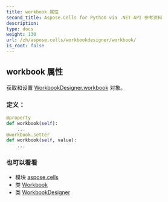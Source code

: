 ```yaml
---
title: workbook 属性
second_title: Aspose.Cells for Python via .NET API 参考资料
description:
type: docs
weight: 130
url: /zh/aspose.cells/workbookdesigner/workbook/
is_root: false
---
```

## workbook 属性

获取和设置 [WorkbookDesigner.workbook](/cells/python-net/zh/aspose.cells/workbookdesigner#workbook) 对象。
### 定义：
```python
@property
def workbook(self):
    ...
@workbook.setter
def workbook(self, value):
    ...
```

### 也可以看看
* 模块 [aspose.cells](../../)
* 类 [Workbook](/cells/python-net/zh/aspose.cells/workbook)
* 类 [WorkbookDesigner](/cells/python-net/zh/aspose.cells/workbookdesigner)
